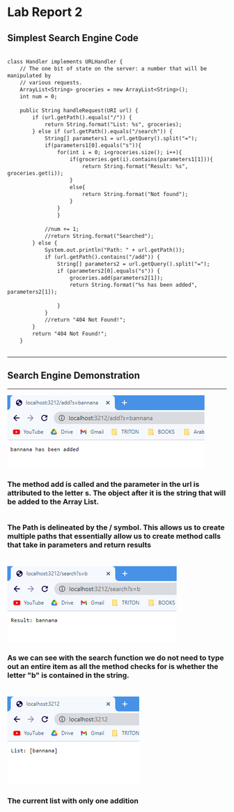 # Lab Report 2 #
## **Simplest Search Engine Code**

```

class Handler implements URLHandler {
    // The one bit of state on the server: a number that will be manipulated by
    // various requests.
    ArrayList<String> groceries = new ArrayList<String>();
    int num = 0;

    public String handleRequest(URI url) {
        if (url.getPath().equals("/")) {
            return String.format("List: %s", groceries);
        } else if (url.getPath().equals("/search")) {
            String[] parameters1 = url.getQuery().split("=");
            if(parameters1[0].equals("s")){
                for(int i = 0; i<groceries.size(); i++){
                    if(groceries.get(i).contains(parameters1[1])){
                        return String.format("Result: %s", groceries.get(i));
                    }
                    else{
                        return String.format("Not found");
                    }
                }
                }
            
            //num += 1;
            //return String.format("Searched");
        } else {
            System.out.println("Path: " + url.getPath());
            if (url.getPath().contains("/add")) {
                String[] parameters2 = url.getQuery().split("=");
                if (parameters2[0].equals("s")) {
                    groceries.add(parameters2[1]);
                    return String.format("%s has been added", parameters2[1]);
        
                }
            }
            //return "404 Not Found!";
        }
        return "404 Not Found!";
    }
    
```
---
## Search Engine Demonstration 
---
![addpic](week3pic1.PNG)

### **The method add is called and the parameter in the url is attributed to the letter s. The object after it is the string that will be added to the Array List.** 
#
### **The Path is delineated by the / symbol. This allows us to create multiple paths that essentially allow us to create method calls that take in parameters and return results**
#
![searchpic](week3pic2.PNG)
### **As we can see with the search function we do not need to type out an entire item as all the method checks for is whether the letter "b" is contained in the string.** 
#
![listpic](week3pic.PNG)
### **The current list with only one addition**

